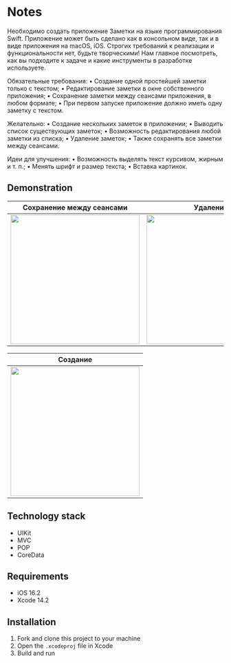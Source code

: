 # Notes

Необходимо создать приложение Заметки на языке программирования Swift.
Приложение может быть сделано как в консольном виде, так и в виде
приложения на macOS, iOS.
Строгих требований к реализации и функциональности нет, будьте творческими!
Нам главное посмотреть, как вы подходите к задаче и какие инструменты в
разработке используете.

Обязательные требования:
• Создание одной простейшей заметки только с текстом;
• Редактирование заметки в окне собственного приложения;
• Сохранение заметки между сеансами приложения, в любом формате;
• При первом запуске приложение должно иметь одну заметку с текстом.

Желательно:
• Создание нескольких заметок в приложении;
• Выводить список существующих заметок;
• Возможность редактирования любой заметки из списка;
• Удаление заметок;
• Также сохранять все заметки между сеансами.

Идеи для улучшения:
• Возможность выделять текст курсивом, жирным и т. п.;
• Менять шрифт и размер текста;
• Вставка картинок.

## Demonstration

<table>
	<thead>
		<tr>
			<th>Сохранение между сеансами</th>
			<th>Удаление</th>
		</tr>
	</thead>
	<tbody>
		<tr>
			<td>
				<img src="https://user-images.githubusercontent.com/52642856/212732814-b59ee66a-4561-4ec5-98bc-c45735045bac.gif" width="300"/>
			</td>
			<td>
				<img src="https://user-images.githubusercontent.com/52642856/212732919-b9d1e513-3be1-4510-ab5d-dd35a1ab030f.gif" width="300"/>
			</td>
		</tr>
	</tbody>
</table>

<table>
	<thead>
		<tr>
			<th>Создание</th>
		</tr>
	</thead>
	<tbody>
		<tr>
      <td>
				<img src="https://user-images.githubusercontent.com/52642856/212732958-43d25dd9-454a-4da6-93af-af3221221e32.gif" width="300"/>
			</td>
		</tr>
	</tbody>
</table>

## Technology stack
* UIKit
* MVC
* POP
* CoreData

## Requirements
* iOS 16.2
* Xcode 14.2

## Installation
1. Fork and clone this project to your machine
2. Open the `.xcodeproj` file in Xcode
3. Build and run
